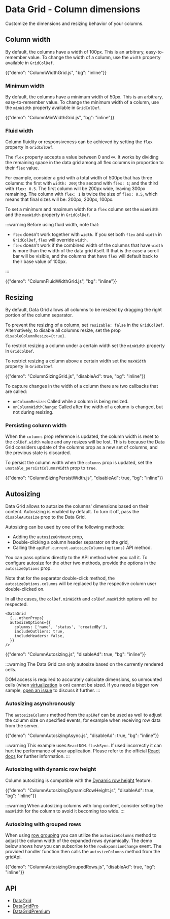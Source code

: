 # Data Grid - Column dimensions

<p class="description">Customize the dimensions and resizing behavior of your columns.</p>

## Column width

By default, the columns have a width of 100px.
This is an arbitrary, easy-to-remember value.
To change the width of a column, use the `width` property available in `GridColDef`.

{{"demo": "ColumnWidthGrid.js", "bg": "inline"}}

### Minimum width

By default, the columns have a minimum width of 50px.
This is an arbitrary, easy-to-remember value.
To change the minimum width of a column, use the `minWidth` property available in `GridColDef`.

{{"demo": "ColumnMinWidthGrid.js", "bg": "inline"}}

### Fluid width

Column fluidity or responsiveness can be achieved by setting the `flex` property in `GridColDef`.

The `flex` property accepts a value between 0 and ∞.
It works by dividing the remaining space in the data grid among all flex columns in proportion to their `flex` value.

For example, consider a grid with a total width of 500px that has three columns: the first with `width: 200`; the second with `flex: 1`; and the third with `flex: 0.5`.
The first column will be 200px wide, leaving 300px remaining. The column with `flex: 1` is twice the size of `flex: 0.5`, which means that final sizes will be: 200px, 200px, 100px.

To set a minimum and maximum width for a `flex` column set the `minWidth` and the `maxWidth` property in `GridColDef`.

:::warning
Before using fluid width, note that:

- `flex` doesn't work together with `width`. If you set both `flex` and `width` in `GridColDef`, `flex` will override `width`.
- `flex` doesn't work if the combined width of the columns that have `width` is more than the width of the data grid itself. If that is the case a scroll bar will be visible, and the columns that have `flex` will default back to their base value of 100px.

:::

{{"demo": "ColumnFluidWidthGrid.js", "bg": "inline"}}

## Resizing

By default, Data Grid allows all columns to be resized by dragging the right portion of the column separator.

To prevent the resizing of a column, set `resizable: false` in the `GridColDef`.
Alternatively, to disable all columns resize, set the prop `disableColumnResize={true}`.

To restrict resizing a column under a certain width set the `minWidth` property in `GridColDef`.

To restrict resizing a column above a certain width set the `maxWidth` property in `GridColDef`.

{{"demo": "ColumnSizingGrid.js", "disableAd": true, "bg": "inline"}}

To capture changes in the width of a column there are two callbacks that are called:

- `onColumnResize`: Called while a column is being resized.
- `onColumnWidthChange`: Called after the width of a column is changed, but not during resizing.

### Persisting column width

When the `columns` prop reference is updated, the column width is reset to the `colDef.width` value and any resizes will be lost.
This is because the Data Grid considers update of the columns prop as a new set of columns, and the previous state is discarded.

To persist the column width when the `columns` prop is updated, set the `unstable_persistColumnsWidth` prop to `true`.

{{"demo": "ColumnSizingPersistWidth.js", "disableAd": true, "bg": "inline"}}

## Autosizing

Data Grid allows to autosize the columns' dimensions based on their content. Autosizing is enabled by default. To turn it off, pass the `disableAutosize` prop to the Data Grid.

Autosizing can be used by one of the following methods:

- Adding the `autosizeOnMount` prop,
- Double-clicking a column header separator on the grid,
- Calling the `apiRef.current.autosizeColumns(options)` API method.

You can pass options directly to the API method when you call it. To configure autosize for the other two methods, provide the options in the `autosizeOptions` prop.

Note that for the separator double-click method, the `autosizeOptions.columns` will be replaced by the respective column user double-clicked on.

In all the cases, the `colDef.minWidth` and `colDef.maxWidth` options will be respected.

```tsx
<DataGrid
  {...otherProps}
  autosizeOptions={{
    columns: ['name', 'status', 'createdBy'],
    includeOutliers: true,
    includeHeaders: false,
  }}
/>
```

{{"demo": "ColumnAutosizing.js", "disableAd": true, "bg": "inline"}}

:::warning
The Data Grid can only autosize based on the currently rendered cells.

DOM access is required to accurately calculate dimensions, so unmounted cells (when [virtualization](/x/react-data-grid/virtualization/) is on) cannot be sized. If you need a bigger row sample, [open an issue](https://github.com/mui/mui-x/issues) to discuss it further.
:::

### Autosizing asynchronously

The `autosizeColumns` method from the `apiRef` can be used as well to adjust the column size on specified events, for example when receiving row data from the server.

{{"demo": "ColumnAutosizingAsync.js", "disableAd": true, "bg": "inline"}}

:::warning
This example uses `ReactDOM.flushSync`. If used incorrectly it can hurt the performance of your application. Please refer to the official [React docs](https://react.dev/reference/react-dom/flushSync) for further information.
:::

### Autosizing with dynamic row height

Column autosizing is compatible with the [Dynamic row height](/x/react-data-grid/row-height/#dynamic-row-height) feature.

{{"demo": "ColumnAutosizingDynamicRowHeight.js", "disableAd": true, "bg": "inline"}}

:::warning
When autosizing columns with long content, consider setting the `maxWidth` for the column to avoid it becoming too wide.
:::

### Autosizing with grouped rows [<span class="plan-premium"></span>](/x/introduction/licensing/#premium-plan 'Premium plan')

When using [row grouping](/x/react-data-grid/row-grouping/) you can utilize the `autosizeColumns` method to adjust the column width of the expanded rows dynamically.
The demo below shows how you can subscribe to the `rowExpansionChange` event. The provided handler function then calls the `autosizeColumns` method from the gridApi.

{{"demo": "ColumnAutosizingGroupedRows.js", "disableAd": true, "bg": "inline"}}

## API

- [DataGrid](/x/api/data-grid/data-grid/)
- [DataGridPro](/x/api/data-grid/data-grid-pro/)
- [DataGridPremium](/x/api/data-grid/data-grid-premium/)

